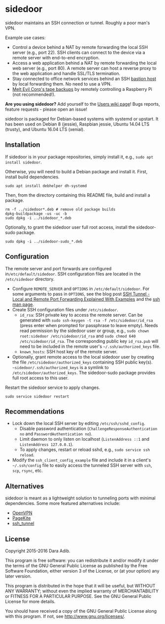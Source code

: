 # sidedoor

sidedoor maintains an SSH connection or tunnel. Roughly a poor man's VPN.

Example use cases:

 * Control a device behind a NAT by remote forwarding the
   local SSH server (e.g., port 22).
   SSH clients can connect to the device via a remote server
   with end-to-end encryption.
 * Access a web application behind a NAT by remote forwarding the
   local web server (e.g., port 80).
   A remote server can host a reverse proxy to the web application
   and handle SSL/TLS termination.
 * Stay connected to office network services behind an
   SSH [bastion host](https://en.wikipedia.org/wiki/Bastion_host)
   by local forwarding them. No need to use a VPN.
 * [Melt Evil Corp's tape backups](http://www.forbes.com/sites/abigailtracy/2015/07/15/hacking-the-hacks-mr-robot-episode-four-sam-esmail/)
   by remotely controlling a Raspberry Pi (not recommended!).

**Are you using sidedoor?** Add yourself to the
[Users wiki page](https://github.com/daradib/sidedoor/wiki/Users)!
Bugs reports, feature requests - please open an issue!

sidedoor is packaged for Debian-based systems with systemd or upstart.
It has been used on Debian 8 (jessie), Raspbian jessie,
Ubuntu 14.04 LTS (trusty), and Ubuntu 16.04 LTS (xenial).

## Installation

If sidedoor is in your package repositories, simply install it, e.g.,
`sudo apt install sidedoor`.

Otherwise, you will need to build a Debian package and install it.
First, install build dependencies.

    sudo apt install debhelper dh-systemd

Then, from the directory containing this README file, build and install
a package.

    rm -f ../sidedoor*.deb # remove old package builds
    dpkg-buildpackage -us -uc -b
    sudo dpkg -i ../sidedoor_*.deb

Optionally, to grant the sidedoor user full root access,
install the sidedoor-sudo package.

    sudo dpkg -i ../sidedoor-sudo_*.deb

## Configuration

The remote server and port forwards are configured in`/etc/default/sidedoor`.
SSH configuration files are located in the `/etc/sidedoor` directory.

 * Configure `REMOTE_SERVER` and `OPTIONS` in `/etc/default/sidedoor`.
   For some arguments to pass in `OPTIONS`, see the blog post
   [SSH Tunnel - Local and Remote Port Forwarding Explained With Examples](https://blog.trackets.com/2014/05/17/ssh-tunnel-local-and-remote-port-forwarding-explained-with-examples.html)
   and the [ssh man page](https://linux.die.net/man/1/ssh).
 * Create SSH configuration files under `/etc/sidedoor`.
   - `id_rsa`: SSH private key to access the remote server.
     Can be generated with `sudo ssh-keygen -t rsa -f /etc/sidedoor/id_rsa`
     (press enter when prompted for passphrase to leave empty).
     Needs read permission by the sidedoor user or group, e.g.,
     `sudo chown root:sidedoor /etc/sidedoor/id_rsa` and
     `sudo chmod 640 /etc/sidedoor/id_rsa`.
     The corresponding public key `id_rsa.pub` will need to be included in
     the remote user's `~/.ssh/authorized_keys` file.
   - `known_hosts`: SSH host key of the remote server.
 * Optionally, grant remote access to the local sidedoor user by creating
   the file `/etc/sidedoor/authorized_keys` containing SSH public key(s).
   `~sidedoor/.ssh/authorized_keys` is a symlink to
   `/etc/sidedoor/authorized_keys`.
   The sidedoor-sudo package provides full root access to this user.

Restart the sidedoor service to apply changes.

    sudo service sidedoor restart

## Recommendations

 * Lock down the local SSH server by editing `/etc/ssh/sshd_config`.
   - Disable password authentication
     (`ChallengeResponseAuthentication no` and `PasswordAuthentication no`).
   - Limit daemon to only listen on localhost
     (`ListenAddress ::1` and `ListenAddress 127.0.0.1`).
   - To apply changes, restart or reload sshd, e.g.,
     `sudo service ssh reload`.
 * Modify the `ssh_client_config_example` file and include it in a client's
   `~/.ssh/config` file to easily access the tunneled SSH server
   with `ssh`, `scp`, `rsync`, etc.

## Alternatives

sidedoor is meant as a lightweight solution to tunneling ports
with minimal dependencies. Some more featured alternatives include:

 * [OpenVPN](https://en.wikipedia.org/wiki/OpenVPN)
 * [PageKite](https://github.com/pagekite/PyPagekite/)
 * [ssh_tunnel](http://sshtunnel.sourceforge.net/)

## License

Copyright 2015-2016 Dara Adib.

This program is free software: you can redistribute it and/or modify
it under the terms of the GNU General Public License as published by
the Free Software Foundation, either version 3 of the License, or
(at your option) any later version.

This program is distributed in the hope that it will be useful,
but WITHOUT ANY WARRANTY; without even the implied warranty of
MERCHANTABILITY or FITNESS FOR A PARTICULAR PURPOSE.  See the
GNU General Public License for more details.

You should have received a copy of the GNU General Public License
along with this program.  If not, see <http://www.gnu.org/licenses/>.
